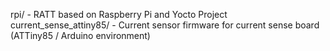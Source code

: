 
rpi/ - RATT based on Raspberry Pi and Yocto Project
current_sense_attiny85/ - Current sensor firmware for current sense board (ATTiny85 / Arduino environment)
